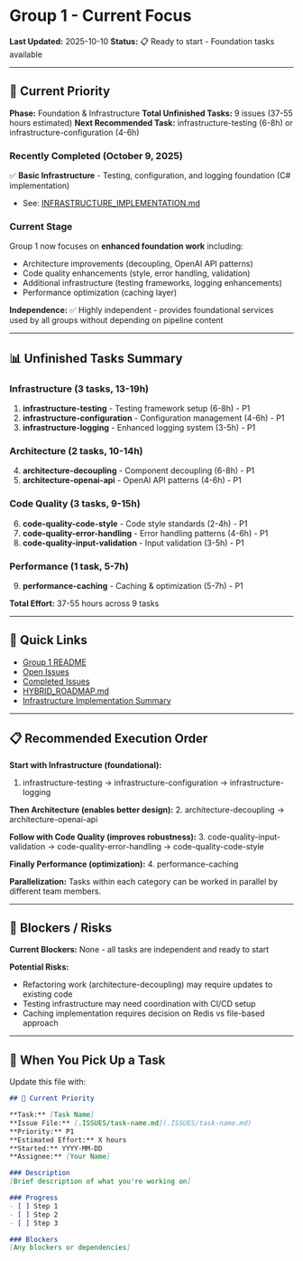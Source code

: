 # Group 1 - Current Focus

**Last Updated:** 2025-10-10
**Status:** 📋 Ready to start - Foundation tasks available

---

## 🎯 Current Priority

**Phase:** Foundation & Infrastructure
**Total Unfinished Tasks:** 9 issues (37-55 hours estimated)
**Next Recommended Task:** infrastructure-testing (6-8h) or infrastructure-configuration (4-6h)

### Recently Completed (October 9, 2025)
✅ **Basic Infrastructure** - Testing, configuration, and logging foundation (C# implementation)
- See: [INFRASTRUCTURE_IMPLEMENTATION.md](../../docs/implementation/csharp/INFRASTRUCTURE_IMPLEMENTATION.md)

### Current Stage
Group 1 now focuses on **enhanced foundation work** including:
- Architecture improvements (decoupling, OpenAI API patterns)
- Code quality enhancements (style, error handling, validation)
- Additional infrastructure (testing frameworks, logging enhancements)
- Performance optimization (caching layer)

**Independence:** ✅ Highly independent - provides foundational services used by all groups without depending on pipeline content

---

## 📊 Unfinished Tasks Summary

### Infrastructure (3 tasks, 13-19h)
1. **infrastructure-testing** - Testing framework setup (6-8h) - P1
2. **infrastructure-configuration** - Configuration management (4-6h) - P1
3. **infrastructure-logging** - Enhanced logging system (3-5h) - P1

### Architecture (2 tasks, 10-14h)
4. **architecture-decoupling** - Component decoupling (6-8h) - P1
5. **architecture-openai-api** - OpenAI API patterns (4-6h) - P1

### Code Quality (3 tasks, 9-15h)
6. **code-quality-code-style** - Code style standards (2-4h) - P1
7. **code-quality-error-handling** - Error handling patterns (4-6h) - P1
8. **code-quality-input-validation** - Input validation (3-5h) - P1

### Performance (1 task, 5-7h)
9. **performance-caching** - Caching & optimization (5-7h) - P1

**Total Effort:** 37-55 hours across 9 tasks

---

## 🔗 Quick Links

- [Group 1 README](README.md)
- [Open Issues](.ISSUES/)
- [Completed Issues](.DONE/)
- [HYBRID_ROADMAP.md](../../docs/roadmaps/HYBRID_ROADMAP.md)
- [Infrastructure Implementation Summary](../../docs/implementation/csharp/INFRASTRUCTURE_IMPLEMENTATION.md)

---

## 📋 Recommended Execution Order

**Start with Infrastructure (foundational):**
1. infrastructure-testing → infrastructure-configuration → infrastructure-logging

**Then Architecture (enables better design):**
2. architecture-decoupling → architecture-openai-api

**Follow with Code Quality (improves robustness):**
3. code-quality-input-validation → code-quality-error-handling → code-quality-code-style

**Finally Performance (optimization):**
4. performance-caching

**Parallelization:** Tasks within each category can be worked in parallel by different team members.

---

## 🚧 Blockers / Risks

**Current Blockers:** None - all tasks are independent and ready to start

**Potential Risks:**
- Refactoring work (architecture-decoupling) may require updates to existing code
- Testing infrastructure may need coordination with CI/CD setup
- Caching implementation requires decision on Redis vs file-based approach

---

## 📝 When You Pick Up a Task

Update this file with:

```markdown
## 🎯 Current Priority

**Task:** [Task Name]
**Issue File:** [.ISSUES/task-name.md](.ISSUES/task-name.md)
**Priority:** P1
**Estimated Effort:** X hours
**Started:** YYYY-MM-DD
**Assignee:** [Your Name]

### Description
[Brief description of what you're working on]

### Progress
- [ ] Step 1
- [ ] Step 2
- [ ] Step 3

### Blockers
[Any blockers or dependencies]
```
